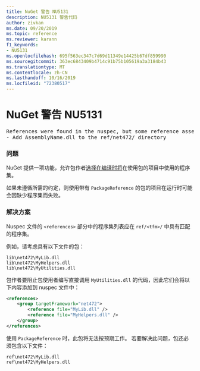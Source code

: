 ```yaml
---
title: NuGet 警告 NU5131
description: NU5131 警告代码
author: zivkan
ms.date: 09/20/2019
ms.topic: reference
ms.reviewer: karann
f1_keywords:
- NU5131
ms.openlocfilehash: 695f563ec347c7d69d11349e14425b67df859990
ms.sourcegitcommit: 363ec6843409b4714c91b75b105619a3a3184b43
ms.translationtype: MT
ms.contentlocale: zh-CN
ms.lasthandoff: 10/16/2019
ms.locfileid: "72380517"
---
```

# <a name="nuget-warning-nu5131"></a>NuGet 警告 NU5131

<pre>References were found in the nuspec, but some reference assemblies were not found in both the nuspec and ref folder. Add the following reference assemblies:
- Add AssemblyName.dll to the ref/net472/ directory</pre>

### <a name="issue"></a>问题

NuGet 提供一项功能，允许包作者[选择在编译时将](https://docs.microsoft.com/en-gb/nuget/create-packages/select-assemblies-referenced-by-projects)在使用包的项目中使用的程序集。

如果未遵循所需的约定，则使用带有 `PackageReference` 的包的项目在运行时可能会因缺少程序集而失败。

### <a name="solution"></a>解决方案

Nuspec 文件的 `<references>` 部分中的程序集列表应在 `ref/<tfm>/` 中具有匹配的程序集。

例如，请考虑具有以下文件的包：

```text
lib\net472\MyLib.dll
lib\net472\MyHelpers.dll
lib\net472\MyUtilities.dll
```

包作者要阻止包使用者编写直接调用 `MyUtilities.dll` 的代码，因此它们会将以下内容添加到 nuspec 文件中：

```xml
<references>
    <group targetFramework="net472">
        <reference file="MyLib.dll" />
        <reference file="MyHelpers.dll" />
    </group>
</references>
```

使用 `PackageReference` 时，此包将无法按预期工作。 若要解决此问题，包还必须包含以下文件：

```text
ref\net472\MyLib.dll
ref\net472\MyHelpers.dll
```
